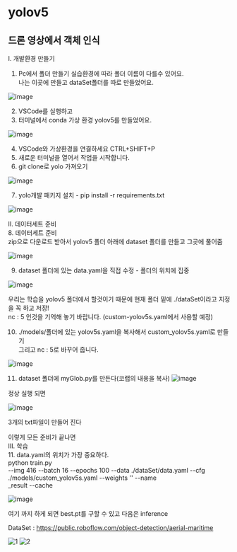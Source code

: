 # yolov5  
## 드론 영상에서 객체 인식 
I. 개발환경 만들기 
1. Pc에서 폴더 만들기
    실습환경에 따라 폴더 이름이 다를수 있어요.   
    나는 이곳에 만들고 dataSet폴더를 따로 만들었어요.

![image](https://github.com/jiwon0629/yolov5_Drone/assets/149983498/cf38f66d-64b7-4431-b11b-ac46551c1c01)


2. VSCode를 실행하고 
3. 터미널에서 conda 가상 환경  yolov5를 만들었어요.

![image](https://github.com/jiwon0629/NativeAppYoloCustom/assets/149983498/7340f99b-c129-4c39-83e8-4d5487860cf9)
 
4. VSCode와 가상환경을 연결하세요 CTRL+SHIFT+P
5. 새로운 터미널을 열어서 작업을 시작합니다. 
6. git clone로 yolo 가져오기

![image](https://github.com/jiwon0629/NativeAppYoloCustom/assets/149983498/9d7082d0-fe21-4aaa-a43e-7a4bb201928a)

7. yolo개발 패키지 설치  - pip install -r requirements.txt  

![image](https://github.com/jiwon0629/NativeAppYoloCustom/assets/149983498/18c89030-4a84-4a87-9e3b-7654b7b54c89)

II. 데이터세트 준비  
8. 데이터세트 준비   
zip으로 다운로드 받아서 yolov5 폴더 아래에 dataset 폴더를 만들고 그곳에 풀어줌   

![image](https://github.com/jiwon0629/NativeAppYoloCustom/assets/149983498/92b60a9f-eaa4-4a4d-95d7-be8a92c203b0)


9. dataset 폴더에 있는 data.yaml을 직접 수정 - 폴더의 위치에 집중  

![image](https://github.com/jiwon0629/yolov5_Drone/assets/149983498/db5da1c3-32e8-4838-a21f-d9f344584b97)


우리는 학습을 yolov5 폴더에서 할것이기 때문에 현재 폴더 밑에 ./dataSet이라고 지정을 꼭 하고 저장!  
nc : 5 인것을 기억해 놓기 바랍니다. (custom-yolov5s.yaml에서 사용할 예정)

10. ./models/폴더에 있는 yolov5s.yaml을 복사해서 custom_yolov5s.yaml로 만들기  
그리고 nc : 5로 바꾸어 줍니다.  

![image](https://github.com/jiwon0629/yolov5_Drone/assets/149983498/6695fa92-95f3-4509-94ad-2b9fc229a303)


11. dataset 폴더에 myGlob.py를 만든다(코랩의 내용을 복사)
![image](https://github.com/jiwon0629/yolov5_Drone/assets/149983498/54b031c3-76fb-4d62-97bf-fce590c3134d)  


정상 실행 되면  

![image](https://github.com/jiwon0629/yolov5_Drone/assets/149983498/df324d76-697c-4e5a-b9c5-8dc09b357475)


3개의 txt파일이 만들어 진다 

이렇게 모든 준비가 끝나면  
III. 학습  
11. data.yaml의 위치가 가장 중요하다.  
python train.py  
--img 416 --batch 16 --epochs 100 --data ./dataSet/data.yaml --cfg ./models/custom_yolov5s.yaml --weights '' --name  
_result --cache  

![image](https://github.com/jiwon0629/yolov5_Drone/assets/149983498/4d1c913c-da66-4117-ae39-623e1de21d36)  

여기 까지 하게 되면 best.pt를 구할 수 있고 다음은 inference








DataSet : https://public.roboflow.com/object-detection/aerial-maritime  

![1](https://github.com/jiwon0629/yolov5/assets/149983498/b5ffb12e-9ffe-4732-943f-1d4506e85e1b)
![2](https://github.com/jiwon0629/yolov5/assets/149983498/d82b2307-ddfb-4c5c-bf0d-d8b0f8353dba)

